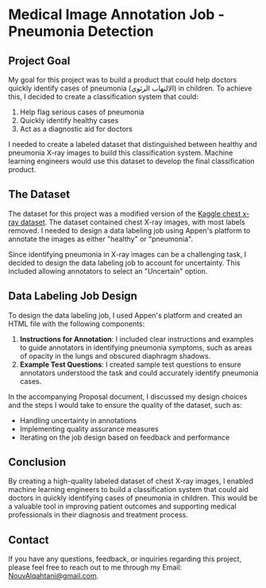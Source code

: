 # Medical Image Annotation Job - Pneumonia Detection

## Project Goal
My goal for this project was to build a product that could help doctors quickly identify cases of pneumonia (الالتهاب الرئوي) in children. To achieve this, I decided to create a classification system that could:

1. Help flag serious cases of pneumonia
2. Quickly identify healthy cases 
3. Act as a diagnostic aid for doctors

I needed to create a labeled dataset that distinguished between healthy and pneumonia X-ray images to build this classification system. Machine learning engineers would use this dataset to develop the final classification product.

## The Dataset
The dataset for this project was a modified version of the [Kaggle chest x-ray dataset](https://www.kaggle.com/paultimothymooney/chest-xray-pneumonia). The dataset contained chest X-ray images, with most labels removed. I needed to design a data labeling job using Appen's platform to annotate the images as either "healthy" or "pneumonia".

Since identifying pneumonia in X-ray images can be a challenging task, I decided to design the data labeling job to account for uncertainty. This included allowing annotators to select an "Uncertain" option.

## Data Labeling Job Design
To design the data labeling job, I used Appen's platform and created an HTML file with the following components:

1. **Instructions for Annotation**: I included clear instructions and examples to guide annotators in identifying pneumonia symptoms, such as areas of opacity in the lungs and obscured diaphragm shadows.
2. **Example Test Questions**: I created sample test questions to ensure annotators understood the task and could accurately identify pneumonia cases.

In the accompanying Proposal document, I discussed my design choices and the steps I would take to ensure the quality of the dataset, such as:

- Handling uncertainty in annotations
- Implementing quality assurance measures
- Iterating on the job design based on feedback and performance

## Conclusion
By creating a high-quality labeled dataset of chest X-ray images, I enabled machine learning engineers to build a classification system that could aid doctors in quickly identifying cases of pneumonia in children. This would be a valuable tool in improving patient outcomes and supporting medical professionals in their diagnosis and treatment process.

## Contact 
If you have any questions, feedback, or inquiries regarding this project, please feel free to reach out to me through my Email: NouvAlqahtani@gmail.com.
